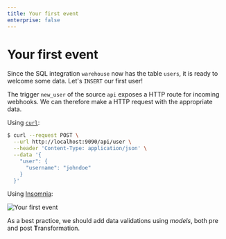 ```yaml
---
title: Your first event
enterprise: false
---
```


# Your first event

Since the SQL integration `warehouse` now has the table `users`, it is ready to
welcome some data. Let's `INSERT` our first user!

The trigger `new_user` of the source `api` exposes a HTTP route for incoming
webhooks. We can therefore make a HTTP request with the appropriate data.

Using [`curl`](https://curl.se/):
```bash
$ curl --request POST \
  --url http://localhost:9090/api/user \
  --header 'Content-Type: application/json' \
  --data '{
    "user": {
      "username": "johndoe"
    }
  }'
```

Using [Insomnia](https://insomnia.rest/):

![Your first event](/images/blacksmith/insomnia.png)

As a best practice, we should add data validations using *models*, both pre and
post **T**ransformation.
